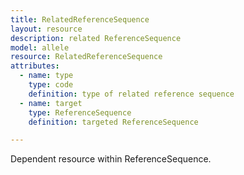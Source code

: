 ```yaml
---
title: RelatedReferenceSequence
layout: resource
description: related ReferenceSequence
model: allele
resource: RelatedReferenceSequence
attributes:
  - name: type
    type: code
    definition: type of related reference sequence
  - name: target
    type: ReferenceSequence
    definition: targeted ReferenceSequence

---
```


Dependent resource within ReferenceSequence.
